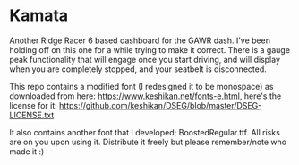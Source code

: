 # Kamata
 Another Ridge Racer 6 based dashboard for the GAWR dash. I've been holding off on this one for a while trying to make it correct. There is a gauge peak functionality that will engage once you start driving, and will display when you are completely stopped, and your seatbelt is disconnected.

This repo contains a modified font (I redesigned it to be monospace) as downloaded from here: https://www.keshikan.net/fonts-e.html, here's the license for it: https://github.com/keshikan/DSEG/blob/master/DSEG-LICENSE.txt

It also contains another font that I developed; BoostedRegular.ttf. All risks are on you upon using it. Distribute it freely but please remember/note who made it :)
